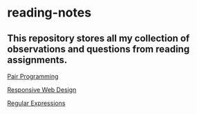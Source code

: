 # reading-notes

## This repository stores all my collection of observations and questions from reading assignments.


[Pair Programming](pair-programming.md)

[Responsive Web Design](ResponsiveWebDesign.md)

[Regular Expressions](rwd-regex-notes.md)

